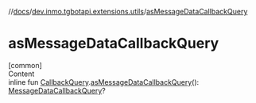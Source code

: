 //[docs](../../index.md)/[dev.inmo.tgbotapi.extensions.utils](index.md)/[asMessageDataCallbackQuery](as-message-data-callback-query.md)



# asMessageDataCallbackQuery  
[common]  
Content  
inline fun [CallbackQuery](../dev.inmo.tgbotapi.types.CallbackQuery/-callback-query/index.md).[asMessageDataCallbackQuery](as-message-data-callback-query.md)(): [MessageDataCallbackQuery](../dev.inmo.tgbotapi.types.CallbackQuery/-message-data-callback-query/index.md)?  



